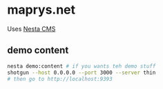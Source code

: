 # maprys.net

Uses [Nesta CMS](http://nestacms.com)

## demo content

```bash
nesta demo:content # if you wants teh demo stuff
shotgun --host 0.0.0.0 --port 3000 --server thin
# then go to http://localhost:9393
```
